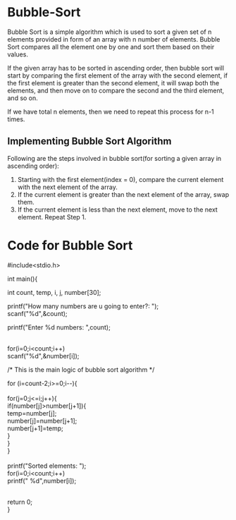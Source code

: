 # Bubble-Sort

Bubble Sort is a simple algorithm which is used to sort a given set of n elements provided in form of an array with n number of elements. Bubble Sort compares all the element one by one and sort them based on their values.

If the given array has to be sorted in ascending order, then bubble sort will start by comparing the first element of the array with the second element, if the first element is greater than the second element, it will swap both the elements, and then move on to compare the second and the third element, and so on.

If we have total n elements, then we need to repeat this process for n-1 times.

## Implementing Bubble Sort Algorithm
Following are the steps involved in bubble sort(for sorting a given array in ascending order):

1. Starting with the first element(index = 0), compare the current element with the next element of the array.
2. If the current element is greater than the next element of the array, swap them.
3. If the current element is less than the next element, move to the next element. Repeat Step 1.


# Code for Bubble Sort

#include<stdio.h> <br/>

int main(){                                                       <br/>

   int count, temp, i, j, number[30];                              <br/>

   printf("How many numbers are u going to enter?: ");                <br/>
   scanf("%d",&count);                                                <br/>

   printf("Enter %d numbers: ",count);                               <br/><br/>

   for(i=0;i<count;i++)                              <br/>
   scanf("%d",&number[i]);                                             <br/>

   /* This is the main logic of bubble sort algorithm 
    */                                                            <br/>
    
   for&nbsp;(i=count-2;i>=0;i--){               <br/>                         
      for(j=0;j<=i;j++){<br/>
        if(number[j]>number[j+1]){<br/>
           temp=number[j];<br/>
           number[j]=number[j+1];<br/>
           number[j+1]=temp;<br/>
        }<br/>
      }<br/>
   }<br/>
<br/>
   printf("Sorted elements: ");                    <br/>
   for(i=0;i<count;i++)                    <br/>
      printf(" %d",number[i]);                    <br/><br/>

   return 0;                             <br/>
}
